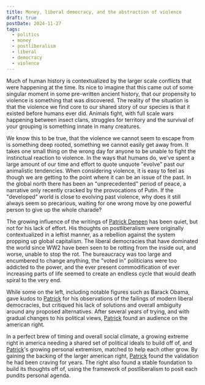 ```yaml
---
title: Money, liberal democracy, and the abstraction of violence
draft: true
postDate: 2024-11-27
tags:
  - politics
  - money
  - postliberalism
  - liberal
  - democracy
  - violence
---
```

Much of human history is contextualized by the larger scale conflicts that were happening at the time. Its nice to imagine that this came out of some singular moment in some pre-written ancient history, that our propensity to violence is something that was discovered. The reality of the situation is that the violence we find core to our shared story of our species is that it existed before humans ever did. Animals fight, with full scale wars happening between insect clans, struggles for territory and the survival of your grouping is something innate in many creatures.

We know this to be true, that the violence we cannot seem to escape from is something deep rooted, something we cannot easily get away from. It takes one small thing on the wrong day for anyone to be unable to fight the instinctual reaction to violence. In the ways that humans do, we've spent a large amount of our time and effort to quote unquote "evolve" past our animalistic tendencies. When considering violence, it is easy to feel as though we are getting to the point where it can be an issue of the past. In the global north there has been an "unprecedented" period of peace, a narrative only recently cracked by the provocations of Putin. If the "developed" world is close to evolving past violence, why does it still always seem so precarious, waiting for one wrong move by one powerful person to give up the whole charade?

The growing influence of the writings of [Patrick Deneen] has been quiet, but not for his lack of effort. His thoughts on postliberalism were originally contextualized in a leftist manner, as a rebellion against the system propping up global capitalism. The liberal democracies that have dominated the world since WW2 have been seen to be rotting from the inside out, and worse, unable to stop the rot. The bureaucracy was too large and encumbered to change anything, the "voted in" politicians were too addicted to the power, and the ever present commodification of ever increasing parts of life seemed to create an endless cycle that would death spiral to the very end.

While some on the left, including notable figures such as Barack Obama, gave kudos to [Patrick] for his observations of the failings of modern liberal democracies, but critiqued his lack of solutions and overall ambiguity around any proposed alternatives. After several years of trying, and with gradual changes to his political views, [Patrick] found an audience on the american right. 

In a perfect brew of timing and overall social climate, a growing extreme right in america needing a shared set of political ideals to build off of, and [Patrick]'s growing personal extremism, matched to help each other grow. By gaining the backing of the larger american right, [Patrick] found the validation he had been craving for years. The right also found a stable foundation to build its thoughts off of, using the framework of postliberalism to posit each pundits personal agenda. 

[Patrick Deneen]: /refrence/patrick-deneen "Patrick Deneen"
[Patrick]: /refrence/patrick-deneen "Patrick Deneen"
